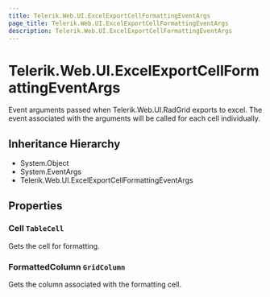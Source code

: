 ```yaml
---
title: Telerik.Web.UI.ExcelExportCellFormattingEventArgs
page_title: Telerik.Web.UI.ExcelExportCellFormattingEventArgs
description: Telerik.Web.UI.ExcelExportCellFormattingEventArgs
---
```


# Telerik.Web.UI.ExcelExportCellFormattingEventArgs

Event arguments passed when Telerik.Web.UI.RadGrid exports to excel. The event associated with
            the arguments will be called for each cell individually.

## Inheritance Hierarchy

* System.Object
* System.EventArgs
* Telerik.Web.UI.ExcelExportCellFormattingEventArgs

## Properties

###  Cell `TableCell`

Gets the cell for formatting.

###  FormattedColumn `GridColumn`

Gets the column associated with the formatting cell.

